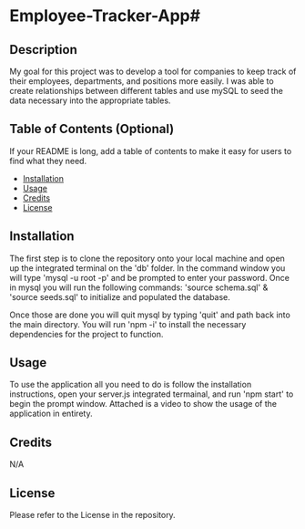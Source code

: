# Employee-Tracker-App#

## Description

My goal for this project was to develop a tool for companies to keep track of their employees, departments, and positions more easily.  I was able to create relationships between different tables and use mySQL to seed the data necessary into the appropriate tables.

## Table of Contents (Optional)

If your README is long, add a table of contents to make it easy for users to find what they need.

- [Installation](#installation)
- [Usage](#usage)
- [Credits](#credits)
- [License](#license)

## Installation

The first step is to clone the repository onto your local machine and open up the integrated terminal on the 'db' folder. In the command window you will type 'mysql -u root -p' and be prompted to enter your password.  Once in mysql you will run the following commands: 'source schema.sql' & 'source seeds.sql' to initialize and populated the database.

Once those are done you will quit mysql by typing 'quit' and path back into the main directory.  You will run 'npm -i' to install the necessary dependencies for the project to function.

## Usage

To use the application all you need to do is follow the installation instructions, open your server.js integrated termainal, and run 'npm start' to begin the prompt window.  Attached is a video to show the usage of the application in entirety.

## Credits

N/A

## License

Please refer to the License in the repository.

